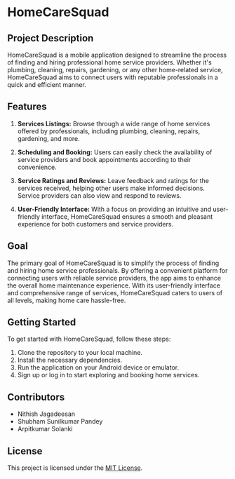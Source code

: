# HomeCareSquad

## Project Description

HomeCareSquad is a mobile application designed to streamline the process of finding and hiring professional home service providers. Whether it's plumbing, cleaning, repairs, gardening, or any other home-related service, HomeCareSquad aims to connect users with reputable professionals in a quick and efficient manner.

## Features

1. **Services Listings:** Browse through a wide range of home services offered by professionals, including plumbing, cleaning, repairs, gardening, and more.

2. **Scheduling and Booking:** Users can easily check the availability of service providers and book appointments according to their convenience.

3. **Service Ratings and Reviews:** Leave feedback and ratings for the services received, helping other users make informed decisions. Service providers can also view and respond to reviews.

4. **User-Friendly Interface:** With a focus on providing an intuitive and user-friendly interface, HomeCareSquad ensures a smooth and pleasant experience for both customers and service providers.

## Goal

The primary goal of HomeCareSquad is to simplify the process of finding and hiring home service professionals. By offering a convenient platform for connecting users with reliable service providers, the app aims to enhance the overall home maintenance experience. With its user-friendly interface and comprehensive range of services, HomeCareSquad caters to users of all levels, making home care hassle-free.

## Getting Started

To get started with HomeCareSquad, follow these steps:

1. Clone the repository to your local machine.
2. Install the necessary dependencies.
3. Run the application on your Android device or emulator.
4. Sign up or log in to start exploring and booking home services.

## Contributors

- Nithish Jagadeesan 
- Shubham Sunilkumar Pandey 
- Arpitkumar Solanki 

## License

This project is licensed under the [MIT License](LICENSE).
